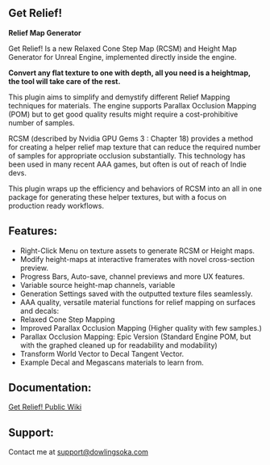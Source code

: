 ## Get Relief! 
**Relief Map Generator**

Get Relief! Is a new Relaxed Cone Step Map (RCSM) and Height Map Generator for Unreal Engine, implemented directly inside the engine.

**Convert any flat texture to one with depth, all you need is a heightmap, the tool will take care of the rest.**

This plugin aims to simplify and demystify different Relief Mapping techniques for materials. The engine supports Parallax Occlusion Mapping (POM) but to get good quality results might require a cost-prohibitive number of samples. 

RCSM (described by Nvidia GPU Gems 3 : Chapter 18) provides a method for creating a helper relief map texture that can reduce the required number of samples for appropriate occlusion substantially. This technology has been used in many recent AAA games, but often is out of reach of Indie devs.

This plugin wraps up the efficiency and behaviors of RCSM into an all in one package for generating these helper textures, but with a focus on production ready workflows.

## Features:
* Right-Click Menu on texture assets to generate RCSM or Height maps.
* Modify height-maps at interactive framerates with novel cross-section preview.
* Progress Bars, Auto-save, channel previews and more UX features.
* Variable source height-map channels, variable 
* Generation Settings saved with the outputted texture files seamlessly.
* AAA quality, versatile material functions for relief mapping on surfaces and decals:
* Relaxed Cone Step Mapping
* Improved Parallax Occlusion Mapping (Higher quality with few samples.)
* Parallax Occlusion Mapping: Epic Version (Standard Engine POM, but with the graphed cleaned up for readability and modability)
* Transform World Vector to Decal Tangent Vector.
* Example Decal and Megascans materials to learn from.


## Documentation:
[Get Relief! Public Wiki](https://github.com/Ryan-DowlingSoka/ReliefMappingWiki/wiki/Get-Relief!)

## Support:
Contact me at support@dowlingsoka.com
